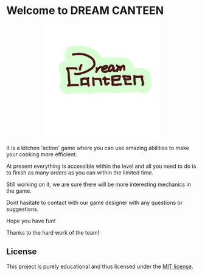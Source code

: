 # Welcome to DREAM CANTEEN

<p align="center"><img src="public/assets/logo.png" height="300" /></p>

It is a kitchen 'action' game where you can use amazing abilities to make your cooking more efficient.

At present everything is accessible within the level and all you need to do is to finish as many orders as you can within the limited time.

Still working on it, we are sure there will be more interesting mechanics in the game.

Dont hasitate to contact with our game designer with any questions or suggestions.

Hope you have fun!

Thanks to the hard work of the team!

## License

This project is purely educational and thus licensed under the [MIT license](LICENSE).

